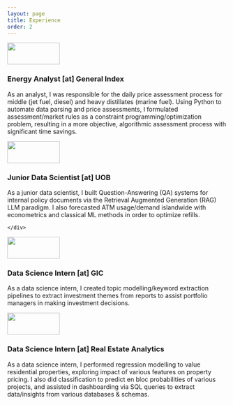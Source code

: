 ```yaml
---
layout: page
title: Experience
order: 2
---
```

<div class="exp">
    <img class="exp2" src="{{ site.imageurl }}/Logos/GX1.png" width='120px' height='50px'>
    <div>
        <h3> Energy Analyst [at] General Index</h3>
        <p>
        As an analyst, I was responsible for the daily price assessment process for middle (jet fuel, diesel) and heavy distillates (marine fuel). 
        Using Python to automate data parsing and price assessments, I formulated assessment/market rules as a constraint programming/optimization problem, resulting in a more objective, algorithmic assessment process with significant time savings. 
        </p>
    </div>
</div>

<div class="exp">
    <img class="exp2" src="{{ site.imageurl }}/Logos/UOB.png" width='120px' height='50px'>
    <div>
        <h3> Junior Data Scientist [at] UOB</h3>
        <p>
        As a junior data scientist, I built Question-Answering (QA) systems for internal policy documents via the Retrieval Augmented Generation (RAG) LLM paradigm.
        I also forecasted ATM usage/demand islandwide with econometrics and classical ML methods in order to optimize refills. 

    </div>
</div>

<div class="exp">
    <img class="exp2" src="{{ site.imageurl }}/Logos/GIC.png" width='120px' height='50px'>
    <div>
        <h3> Data Science Intern [at] GIC</h3>
        <p>
        As a data science intern, I created topic modelling/keyword extraction pipelines to extract investment themes from reports to assist portfolio managers in making investment decisions.
        </p>
    </div>
</div>

<div class="exp">
    <img class="exp2" src="{{ site.imageurl }}/Logos/REA.png" width='120px' height='50px'>
    <div>
        <h3> Data Science Intern [at] Real Estate Analytics</h3>
        <p>
         As a data science intern, I performed regression modelling to value residential properties, exploring impact of various features on property pricing. I also did classification to predict en bloc probabilities of various projects, and assisted in dashboarding via SQL queries to extract data/insights from various databases & schemas.
        </p>
    </div>
</div>

